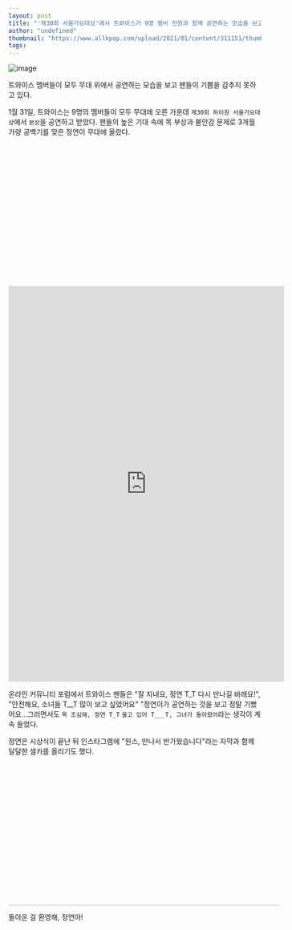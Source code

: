 ```yaml
---
layout: post
title: "'제30회 서울가요대상'에서 트와이스가 9명 멤버 전원과 함께 공연하는 모습을 보고 팬들은 벅찬 기쁨을 감추지 못하고 있다."
author: "undefined"
thumbnail: "https://www.allkpop.com/upload/2021/01/content/311151/thumb/1612111900-untitled.jpg"
tags: 
---
```



![image](https://www.allkpop.com/upload/2021/01/content/311151/1612111900-untitled.jpg)

트와이스 멤버들이 모두 무대 위에서 공연하는 모습을 보고 팬들이 기쁨을 감추지 못하고 있다.

1월 31일, 트와이스는 9명의 멤버들이 모두 무대에 오른 가운데 `제30회 하이원 서울가요대상`에서 `본상`을 공연하고 받았다. 팬들의 높은 기대 속에 목 부상과 불안감 문제로 3개월가량 공백기를 맞은 정연이 무대에 올랐다.


<div class="video_wrapper" style="padding-top: 56.25%;">
    <iframe id="twitter-widget-0" scrolling="no" frameborder="0" allowtransparency="true" allowfullscreen="true" class="" style="position: static; visibility: visible; width: 550px; height: 790px; display: block; flex-grow: 1;" title="Twitter Tweet" src="https://platform.twitter.com/embed/index.html?creatorScreenName=allkpop&amp;dnt=false&amp;embedId=twitter-widget-0&amp;frame=false&amp;hideCard=false&amp;hideThread=false&amp;id=1355868721428918275&amp;lang=en&amp;origin=https%3A%2F%2Fwww.allkpop.com%2Farticle%2F2021%2F01%2Ffans-express-overwhelming-joy-after-seeing-twice-perform-with-all-9-members-at-the-30th-seoul-music-awards&amp;siteScreenName=allkpop&amp;theme=light&amp;widgetsVersion=ed20a2b%3A1601588405575&amp;width=550px" data-tweet-id="1355868721428918275"></iframe>
</div>


온라인 커뮤니티 포럼에서 트와이스 팬들은 "잘 지내요, 정연 T_T 다시 만나길 바래요!", "안전해요, 소녀들 T__T 많이 보고 싶었어요" "정연이가 공연하는 것을 보고 정말 기뻤어요...그러면서도 `목 조심해, 정연 T_T` `울고 있어 T___T, 그녀가 돌아왔어`라는 생각이 계속 들었다.

정연은 시상식이 끝난 뒤 인스타그램에 "원스, 만나서 반가웠습니다"라는 자막과 함께 달달한 셀카를 올리기도 했다.


<div class="video_wrapper" style="padding-top: 56.25%;">
    <iframe class="instagram-media" id="instagram-embed-0" src="https://www.instagram.com/p/CKtlcRUrWIW/embed/captioned/?cr=1&amp;v=13&amp;wp=1080&amp;rd=https%3A%2F%2Fwww.allkpop.com&amp;rp=%2Farticle%2F2021%2F01%2Ffans-express-overwhelming-joy-after-seeing-twice-perform-with-all-9-members-at-the-30th-seoul-music-awards#%7B%22ci%22%3A0%2C%22os%22%3A2598.534999997355%2C%22ls%22%3A2389.685000060126%2C%22le%22%3A2596.36500000488%7D" allowtransparency="true" allowfullscreen="true" frameborder="0" height="0" data-instgrm-payload-id="instagram-media-payload-0" scrolling="no" style="background: white; max-width: 540px; width: calc(100% - 2px); border-radius: 3px; border: 1px solid rgb(219, 219, 219); box-shadow: none; display: block; margin: 0px; min-width: 326px; padding: 0px; position: absolute;"></iframe>
</div>


돌아온 걸 환영해, 정연아!